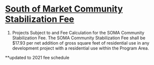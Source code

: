 # [South of Market Community Stabilization Fee](http://library.amlegal.com/nxt/gateway.dll/California/planning/article4developmentimpactfeesandprojectr?f=templates$fn=default.htm$3.0$vid=amlegal:sanfrancisco_ca$anc=JD_418.3)

1. Projects Subject to and Fee Calculation for the SOMA Community Stabilization Fee. The SOMA Community Stabilization Fee shall be $17.93 per net addition of gross square feet of residential use in any development project with a residential use within the Program Area.

**updated to 2021 fee schedule
